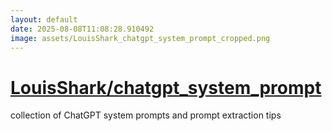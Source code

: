 ```yaml
---
layout: default
date: 2025-08-08T11:08:28.910492
image: assets/LouisShark_chatgpt_system_prompt_cropped.png
---
```


# [LouisShark/chatgpt_system_prompt](https://github.com/LouisShark/chatgpt_system_prompt)

collection of ChatGPT system prompts and prompt extraction tips
